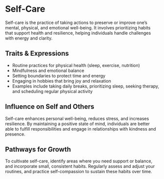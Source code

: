 # Self-Care

Self-care is the practice of taking actions to preserve or improve one’s mental, physical, and emotional well-being. It involves prioritizing habits that support health and resilience, helping individuals handle challenges with energy and clarity.

## Traits & Expressions

- Routine practices for physical health (sleep, exercise, nutrition)
- Mindfulness and emotional balance
- Setting boundaries to protect time and energy
- Engaging in hobbies that bring joy and relaxation
- Examples include taking daily breaks, prioritizing sleep, seeking therapy, and scheduling regular physical activity

## Influence on Self and Others

Self-care enhances personal well-being, reduces stress, and increases resilience. By maintaining a positive state of mind, individuals are better able to fulfill responsibilities and engage in relationships with kindness and presence.

## Pathways for Growth

To cultivate self-care, identify areas where you need support or balance, and incorporate small, consistent habits. Regularly assess and adjust your routines, and practice self-compassion to sustain these habits over time.
